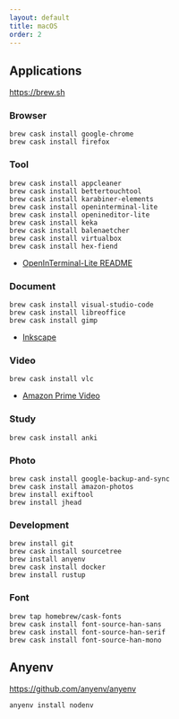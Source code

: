 ```yaml
---
layout: default
title: macOS
order: 2
---
```


## Applications

<https://brew.sh>

### Browser

```console
brew cask install google-chrome
brew cask install firefox
```

### Tool

```console
brew cask install appcleaner
brew cask install bettertouchtool
brew cask install karabiner-elements
brew cask install openinterminal-lite
brew cask install openineditor-lite
brew cask install keka
brew cask install balenaetcher
brew cask install virtualbox
brew cask install hex-fiend
```

- [OpenInTerminal-Lite README](https://github.com/Ji4n1ng/OpenInTerminal/blob/master/Resources/README-Lite.md)

### Document

```console
brew cask install visual-studio-code
brew cask install libreoffice
brew cask install gimp
```

- [Inkscape](https://inkscape.org/)

### Video

```console
brew cask install vlc
```

- [Amazon Prime Video](https://apps.apple.com/jp/app/id545519333)

### Study

```console
brew cask install anki
```

### Photo

```console
brew cask install google-backup-and-sync
brew cask install amazon-photos
brew install exiftool
brew install jhead
```

### Development

```console
brew install git
brew cask install sourcetree
brew install anyenv
brew cask install docker
brew install rustup
```

### Font

```console
brew tap homebrew/cask-fonts
brew cask install font-source-han-sans
brew cask install font-source-han-serif
brew cask install font-source-han-mono
```

## Anyenv

<https://github.com/anyenv/anyenv>

```console
anyenv install nodenv
```
